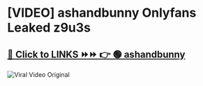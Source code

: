 
 # [VIDEO] ashandbunny Onlyfans Leaked z9u3s

## <h2><a href="https://clipsfans.com/ashandbunny&ref=git">🔗 Click to LINKS ⏩⏩ 👉 🟢 ashandbunny </a></h2>

<a href="https://clipsfans.com/ashandbunny&ref=git" rel="nofollow" data-target="animated-image.originalLink"><img src="https://i.ibb.co.com/xMMVF88/686577567.gif" alt="Viral Video Original" style="max-width: 100%; display: inline-block;" data-target="animated-image.originalImage"></a>

